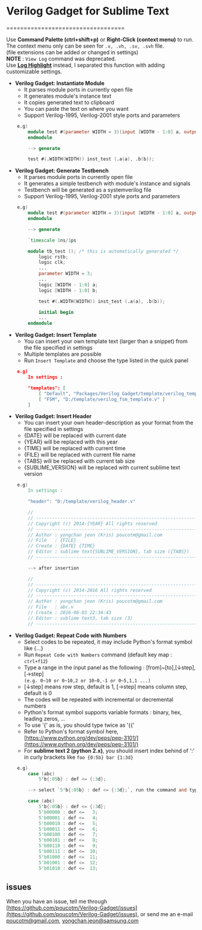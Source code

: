 # Verilog Gadget for Sublime Text
==================================

Use **Command Palette (ctrl+shift+p)** or **Right-Click (context menu)** to run.  
The context menu only can be seen for `.v, .vh, .sv, .svh` file.  
(file extensions can be added or changed in settings)  
**NOTE** : `View Log` command was deprecated.  
Use **[Log Highlight](https://packagecontrol.io/packages/Log%20Highlight)** instead, I separated this function with adding customizable settings.

* **Verilog Gadget: Instantiate Module**
	- It parses module ports in currently open file
	- It generates module's instance text
	- It copies generated text to clipboard
	- You can paste the text on where you want
	- Support Verilog-1995, Verilog-2001 style ports and parameters
```Verilog
	e.g)
		module test #(parameter WIDTH = 3)(input [WIDTH - 1:0] a, output [WIDTH - 1:0] b);
		endmodule

		--> generate

		test #(.WIDTH(WIDTH)) inst_test (.a(a), .b(b));
```

* **Verilog Gadget: Generate Testbench**
	- It parses module ports in currently open file
	- It generates a simple testbench with module's instance and signals
	- Testbench will be generated as a systemverilog file
	- Support Verilog-1995, Verilog-2001 style ports and parameters
```Verilog
	e.g)
		module test #(parameter WIDTH = 3)(input [WIDTH - 1:0] a, output [WIDTH - 1:0] b);
		endmodule

		--> generate

		`timescale 1ns/1ps

		module tb_test (); /* this is automatically generated */
			logic rstb;
			logic clk;
			...
			parameter WIDTH = 3;
			...
			logic [WIDTH - 1:0] a;
			logic [WIDTH - 1:0] b;

			test #(.WIDTH(WIDTH)) inst_test (.a(a), .b(b));

			initial begin
			...
		endmodule
```

* **Verilog Gadget: Insert Template**
	- You can insert your own template text (larger than a snippet) from the file specified in settings
	- Multiple templates are possible
	- Run `Insert Template` and choose the type listed in the quick panel
```json
	e.g)
		In settings :

		"templates": [
			[ "Default", "Packages/Verilog Gadget/template/verilog_template_default.v" ],
			[ "FSM", "D:/template/verilog_fsm_template.v" ]
		]
```

* **Verilog Gadget: Insert Header**
	- You can insert your own header-description as your format from the file specified in settings
	- {DATE} will be replaced with current date
	- {YEAR} will be replaced with this year
	- {TIME} will be replaced with current time
	- {FILE} will be replaced with current file name
	- {TABS} will be replaced with current tab size
	- {SUBLIME_VERSION} will be replaced with current sublime text version
```Verilog
	e.g)
		In settings :

		"header": "D:/template/verilog_header.v"

		//
		// -----------------------------------------------------------------------------
		// Copyright (c) 2014-{YEAR} All rights reserved
		// -----------------------------------------------------------------------------
		// Author : yongchan jeon (Kris) poucotm@gmail.com
		// File   : {FILE}
		// Create : {DATE} {TIME}
		// Editor : sublime text{SUBLIME_VERSION}, tab size ({TABS})
		// -----------------------------------------------------------------------------

		--> after insertion

		//
		// -----------------------------------------------------------------------------
		// Copyright (c) 2014-2016 All rights reserved
		// -----------------------------------------------------------------------------
		// Author : yongchan jeon (Kris) poucotm@gmail.com
		// File   : abc.v
		// Create : 2016-06-03 22:34:43
		// Editor : sublime text3, tab size (3)
		// -----------------------------------------------------------------------------
```

* **Verilog Gadget: Repeat Code with Numbers**
	- Select codes to be repeated, it may include Python's format symbol like {...}
	- Run `Repeat Code with Numbers` command (default key map : `ctrl+f12`)
	- Type a range in the input panel as the following : [from]~[to],[↓step],[→step]  
	  ``(e.g. 0~10 or 0~10,2 or 10~0,-1 or 0~5,1,1 ...)``
	- [↓step] means row step, default is 1, [→step] means column step, default is 0
	- The codes will be repeated with incremental or decremental numbers
	- Python's format symbol supports variable formats : binary, hex, leading zeros, ...
	- To use '{' as is, you should type twice as '{{'
	- Refer to Python's format symbol here, [https://www.python.org/dev/peps/pep-3101/](https://www.python.org/dev/peps/pep-3101/)
	- For **sublime text 2 (python 2.x)**, you should insert index behind of ':' in curly brackets like `foo {0:5b} bar {1:3d}`
```Verilog
	e.g)
		case (abc)
			5'b{:05b} : def <= {:3d};

		--> select `5'b{:05b} : def <= {:3d};`, run the command and type the range 0~10,1,3

		case (abc)
			5'b{:05b} : def <= {:3d};
			5'b00000 : def <=   3;
			5'b00001 : def <=   4;
			5'b00010 : def <=   5;
			5'b00011 : def <=   6;
			5'b00100 : def <=   7;
			5'b00101 : def <=   8;
			5'b00110 : def <=   9;
			5'b00111 : def <=  10;
			5'b01000 : def <=  11;
			5'b01001 : def <=  12;
			5'b01010 : def <=  13;
```

## issues

When you have an issue, tell me through [https://github.com/poucotm/Verilog-Gadget/issues](https://github.com/poucotm/Verilog-Gadget/issues), or send me an e-mail poucotm@gmail.com, yongchan.jeon@samsung.com